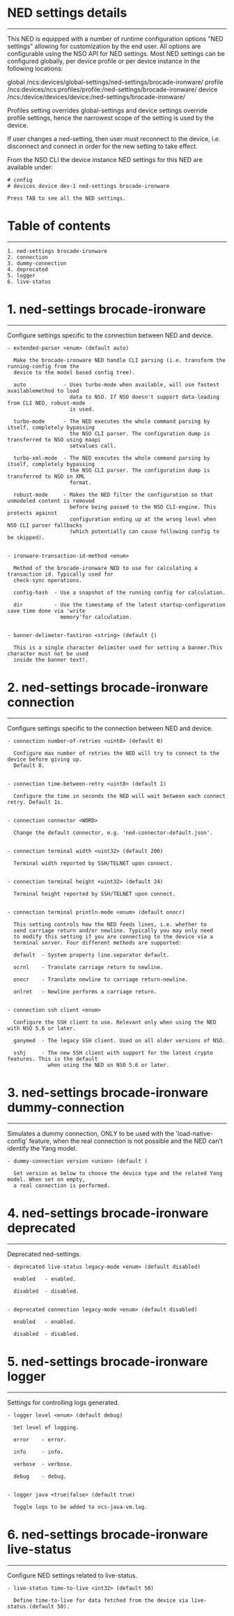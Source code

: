 # NED settings details
----------------------

  This NED is equipped with a number of runtime configuration options "NED settings" allowing for
  customization by the end user. All options are configurable using the NSO API for NED settings.
  Most NED settings can be configured globally, per device profile or per device instance in the
  following locations:

  global
    /ncs:devices/global-settings/ned-settings/brocade-ironware/
  profile
    /ncs:devices/ncs:profiles/profile:<name>/ned-settings/brocade-ironware/
  device
    /ncs:/device/devices/device:<name>/ned-settings/brocade-ironware/

  Profiles setting overrides global-settings and device settings override profile settings,
  hence the narrowest scope of the setting is used by the device.

  If user changes a ned-setting, then user must reconnect to the device, i.e.
  disconnect and connect in order for the new setting to take effect.

  From the NSO CLI the device instance NED settings for this NED are available under:

   ```
   # config
   # devices device dev-1 ned-settings brocade-ironware

   Press TAB to see all the NED settings.

   ```


# Table of contents
-------------------

  ```
  1. ned-settings brocade-ironware
  2. connection
  3. dummy-connection
  4. deprecated
  5. logger
  6. live-status
  ```


# 1. ned-settings brocade-ironware
----------------------------------

  Configure settings specific to the connection between NED and device.


    - extended-parser <enum> (default auto)

      Make the brocade-ironware NED handle CLI parsing (i.e. transform the running-config from the
      device to the model based config tree).

      auto            - Uses turbo-mode when available, will use fastest availablemethod to load
                        data to NSO. If NSO doesn't support data-loading from CLI NED, robust-mode
                        is used.

      turbo-mode      - The NED executes the whole command parsing by itself, completely bypassing
                        the NSO CLI parser. The configuration dump is transferred to NSO using maapi
                        setvalues call.

      turbo-xml-mode  - The NED executes the whole command parsing by itself, completely bypassing
                        the NSO CLI parser. The configuration dump is transferred to NSO in XML
                        format.

      robust-mode     - Makes the NED filter the configuration so that unmodeled content is removed
                        before being passed to the NSO CLI-engine. This protects against
                        configuration ending up at the wrong level when NSO CLI parser fallbacks
                        (which potentially can cause following config to be skipped).


    - ironware-transaction-id-method <enum>

      Method of the brocade-ironware NED to use for calculating a transaction id. Typically used for
      check-sync operations.

      config-hash  - Use a snapshot of the running config for calculation.

      dir          - Use the timestamp of the latest startup-configuration save time done via 'write
                     memory'for calculation.


    - banner-delimeter-fastiron <string> (default {)

      This is a single character delimiter used for setting a banner.This character must not be used
      inside the banner text!.


# 2. ned-settings brocade-ironware connection
---------------------------------------------

  Configure settings specific to the connection between NED and device.


    - connection number-of-retries <uint8> (default 0)

      Configure max number of retries the NED will try to connect to the device before giving up.
      Default 0.


    - connection time-between-retry <uint8> (default 1)

      Configure the time in seconds the NED will wait between each connect retry. Default 1s.


    - connection connector <WORD>

      Change the default connector, e.g. 'ned-connector-default.json'.


    - connection terminal width <uint32> (default 200)

      Terminal width reported by SSH/TELNET upon connect.


    - connection terminal height <uint32> (default 24)

      Terminal height reported by SSH/TELNET upon connect.


    - connection terminal println-mode <enum> (default onocr)

      This setting controls how the NED feeds lines, i.e. whether to
      send carriage return and/or newline. Typically you may only need
      to modify this setting if you are connecting to the device via a
      terminal server. Four different methods are supported:

      default  - System property line.separator default.

      ocrnl    - Translate carriage return to newline.

      onocr    - Translate newline to carriage return-newline.

      onlret   - Newline performs a carriage return.


    - connection ssh client <enum>

      Configure the SSH client to use. Relevant only when using the NED with NSO 5.6 or later.

      ganymed  - The legacy SSH client. Used on all older versions of NSO.

      sshj     - The new SSH client with support for the latest crypto features. This is the default
                 when using the NED on NSO 5.6 or later.


# 3. ned-settings brocade-ironware dummy-connection
---------------------------------------------------

  Simulates a dummy connection, ONLY to be used with the 'load-native-config' feature, when the real
  connection is not possible and the NED can't identify the Yang model.


    - dummy-connection version <union> (default )

      Set version as below to choose the device type and the related Yang model. When set on empty,
      a real connection is performed.


# 4. ned-settings brocade-ironware deprecated
---------------------------------------------

  Deprecated ned-settings.


    - deprecated live-status legacy-mode <enum> (default disabled)

      enabled   - enabled.

      disabled  - disabled.


    - deprecated connection legacy-mode <enum> (default disabled)

      enabled   - enabled.

      disabled  - disabled.


# 5. ned-settings brocade-ironware logger
-----------------------------------------

  Settings for controlling logs generated.


    - logger level <enum> (default debug)

      Set level of logging.

      error    - error.

      info     - info.

      verbose  - verbose.

      debug    - debug.


    - logger java <true|false> (default true)

      Toggle logs to be added to ncs-java-vm.log.


# 6. ned-settings brocade-ironware live-status
----------------------------------------------

  Configure NED settings related to live-status.


    - live-status time-to-live <int32> (default 50)

      Define time-to-live for data fetched from the device via live-status.(default 50).



